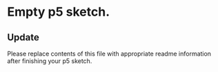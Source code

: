 # Empty p5 sketch.

## Update

Please replace contents of this file with appropriate readme information after finishing your p5 sketch.
